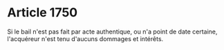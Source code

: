 # Article 1750

Si le bail n'est pas fait par acte authentique, ou n'a point de date certaine, l'acquéreur n'est tenu d'aucuns dommages et intérêts.